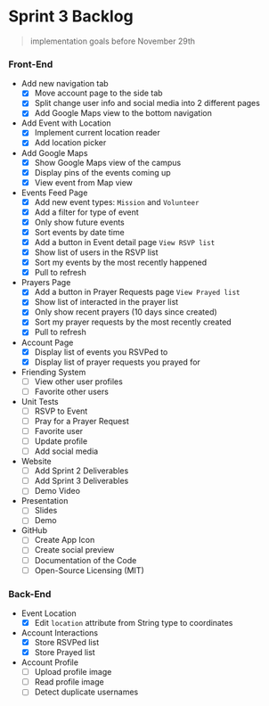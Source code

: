 <!-- @format -->

# Sprint 3 Backlog

> implementation goals before November 29th

### Front-End

- Add new navigation tab
  - [x] Move account page to the side tab
  - [x] Split change user info and social media into 2 different pages
  - [x] Add Google Maps view to the bottom navigation
- Add Event with Location
  - [x] Implement current location reader
  - [x] Add location picker
- Add Google Maps
  - [x] Show Google Maps view of the campus
  - [x] Display pins of the events coming up
  - [x] View event from Map view
- Events Feed Page
  - [x] Add new event types: `Mission` and `Volunteer`
  - [x] Add a filter for type of event
  - [x] Only show future events
  - [x] Sort events by date time
  - [x] Add a button in Event detail page `View RSVP list`
  - [x] Show list of users in the RSVP list
  - [x] Sort my events by the most recently happened
  - [x] Pull to refresh
- Prayers Page
  - [x] Add a button in Prayer Requests page `View Prayed list`
  - [x] Show list of interacted in the prayer list
  - [x] Only show recent prayers (10 days since created)
  - [x] Sort my prayer requests by the most recently created
  - [x] Pull to refresh
- Account Page
  - [x] Display list of events you RSVPed to
  - [x] Display list of prayer requests you prayed for
- Friending System
  - [ ] View other user profiles
  - [ ] Favorite other users
- Unit Tests
  - [ ] RSVP to Event
  - [ ] Pray for a Prayer Request
  - [ ] Favorite user
  - [ ] Update profile
  - [ ] Add social media
- Website
  - [ ] Add Sprint 2 Deliverables
  - [ ] Add Sprint 3 Deliverables
  - [ ] Demo Video
- Presentation
  - [ ] Slides
  - [ ] Demo
- GitHub
  - [ ] Create App Icon
  - [ ] Create social preview
  - [ ] Documentation of the Code
  - [ ] Open-Source Licensing (MIT)

### Back-End

- Event Location
  - [x] Edit `location` attribute from String type to coordinates
- Account Interactions
  - [x] Store RSVPed list
  - [x] Store Prayed list
- Account Profile
  - [ ] Upload profile image
  - [ ] Read profile image
  - [ ] Detect duplicate usernames